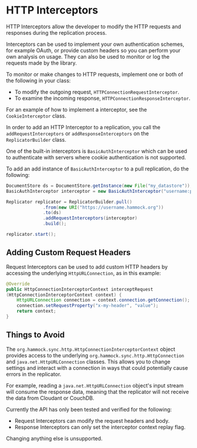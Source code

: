 HTTP Interceptors
=====

HTTP Interceptors allow the developer to modify the HTTP requests and responses during
the replication process.

Interceptors can be used to implement your own authentication schemes, for example OAuth, or
provide custom headers so you can perform your own analysis on usage. They can also be used
to monitor or log the requests made by the library.

To monitor or make changes to HTTP requests, implement one or both of the following in
your class:

- To modify the outgoing request, `HTTPConnectionRequestInterceptor`.
- To examine the incoming response, `HTTPConnectionResponseInterceptor`.

For an example of how to implement a interceptor, see the `CookieInterceptor` class.

In order to add an HTTP Interceptor to a replication, you call the `addRequestInterceptors`
or `addResponseInterceptors` on the `ReplicatorBuilder` class.

One of the built-in interceptors is `BasicAuthInterceptor` which can be used to
authenticate with servers where cookie authentication is not supported.

To add an add instance of `BasicAuthInterceptor` to a pull replication, do the following:

```java
DocumentStore ds = DocumentStore.getInstance(new File("my_datastore"));
BasicAuthInterceptor interceptor = new BasicAuthInterceptor("username:password");

Replicator replicator = ReplicatorBuilder.pull()
              .from(new URI("https://username.hammock.org"))
              .to(ds)
              .addRequestInterceptors(interceptor)
              .build();

replicator.start();
```

## Adding Custom Request Headers

Request Interceptors can be used to add custom HTTP headers by
accessing the underlying `HttpURLConnection`, as in this example:

```java
@Override
public HttpConnectionInterceptorContext interceptRequest
(HttpConnectionInterceptorContext context) {
    HttpURLConnection connection = context.connection.getConnection();
    connection.setRequestProperty("x-my-header", "value");
    return context;
}
```

## Things to Avoid

The `org.hammock.sync.http.HttpConnectionInterceptorContext` object provides access to the underlying
`org.hammock.sync.http.HttpConnection` and `java.net.HttpURLConnection` classes. This allows you to change
settings and interact with a connection in ways that could potentially cause
errors in the replicator.

For example, reading a `java.net.HttpURLConnection` object's input stream will consume
the response data, meaning that the replicator will not receive the data from
Cloudant or CouchDB.

Currently the API has only been tested and verified for the following:

* Request Interceptors can modify the request headers and body.
* Response Interceptors can only set the interceptor context replay flag.

Changing anything else is unsupported. 

